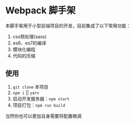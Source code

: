 # Webpack 脚手架

本脚手架用于小型前端项目的开发，目前集成了以下常用功能：
1. css预处理(sass)
2. es6、es7的编译
3. 模块化编程
4. 代码的压缩

## 使用
1. `git clone` 本项目
2. `npm i` || `yarn`
3. 启动开发服务器：`npm start`
4. 项目打包：`npm run build`

当然你也可以更加自身需要将配置微调

